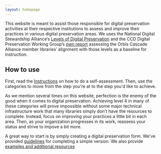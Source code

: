 ```yaml
---
layout: homepage
---
```


<span>This website is meant to assist those responsible for digital preservation activities at their respective institutions to assess and improve their practices in various digital preservation areas. We uses the National Digital Stewardship Alliance’s</span> [<span>Levels of Digital Preservation</span>](http://www.digitalpreservation.gov/documents/NDSA_Levels_Archiving_2013.pdf) <span>and the CCD Digital Preservation Working Group’s</span> [<span>own report</span>](https://www.orbiscascade.org/file_viewer.php?id=4169) <span>assessing the Orbis Cascade Alliance member libraries’ alignment with those levels as a baseline for instruction.</span>


## How to use

First, read the [Instructions](instructions.html) on how to do a self-assessment. Then, use the categories to move from the step you're at to the step you'd like to achieve. 

As we mention several times on this website, perfection is the enemy of the good when it comes to digital preservation.  Achieving level 4 in many of these categories will prove impossible without some major technical infrastructure work that many libraries simply don't have the resources to complete. Instead, focus on improving your practices a little bit in each area. Then, as your organization progresses in its work, reassess your status and strive to impove a bit more.


A great way to start is by simply creating a digital preservation form. We've provided [guidelines](plan.html) for completing a simple version. We also provide [examples and additional resources](plan.html.)    



